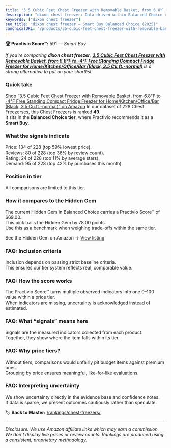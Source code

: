 ```yaml
---
title: "3.5 Cubic Feet Chest Freezer with Removable Basket, from 6.8℉ to -4℉ Free Standing Compact Fridge Freezer for Home/Kitchen/Office/Bar (Black, 3.5 Cu.ft.-normal)"
description: "dixon chest freezer: Data-driven within Balanced Choice ranking using the Practivio Score™. Positioned by quality, value, demand, findability, momentum."
keywords: ["dixon chest freezer"]
seo_title: "dixon chest freezer — Smart Buy Balanced Choice (2025)"
canonicalURL: "/products/35-cubic-feet-chest-freezer-with-removable-basket-from-68F-to-4F-free-standing-compact-fridge-freezer-for-homekitchenofficebar-black-35-cuft-normal-B08JYP8N75/"
---
```


**🏆 Practivio Score™:** 591 — _Smart Buy_


*If you're comparing **dixon chest freezer**, **[3.5 Cubic Feet Chest Freezer with Removable Basket, from 6.8℉ to -4℉ Free Standing Compact Fridge Freezer for Home/Kitchen/Office/Bar (Black, 3.5 Cu.ft.-normal)](https://www.amazon.com/dp/B08JYP8N75?tag=practivio-20)** is a strong alternative to put on your shortlist.*
### Quick take
[Shop “3.5 Cubic Feet Chest Freezer with Removable Basket, from 6.8℉ to -4℉ Free Standing Compact Fridge Freezer for Home/Kitchen/Office/Bar (Black, 3.5 Cu.ft.-normal)” on Amazon](https://www.amazon.com/dp/B08JYP8N75?tag=practivio-20)
In our dataset of 228 Chest Freezerses, this Chest Freezers is ranked **49**.  
It sits in the **Balanced Choice tier**, where Practivio recommends it as a **Smart Buy**.

### What the signals indicate
Price: 134 of 228 (top 59% lowest price).  
Reviews: 80 of 228 (top 36% by review count).  
Rating: 24 of 228 (top 11% by average stars).  
Demand: 95 of 228 (top 42% by purchases this month).

### Position in tier
All comparisons are limited to this tier.

### How it compares to the Hidden Gem
The current Hidden Gem in Balanced Choice carries a Practivio Score™ of 669.00.  
This pick trails the Hidden Gem by 78.00 points.  
Use this as a benchmark when weighing trade-offs within the same tier.  

See the Hidden Gem on Amazon → [View listing](https://www.amazon.com/dp/B00L7QVSXE?tag=practivio-20)

### FAQ: Inclusion criteria
Inclusion depends on passing strict baseline criteria.  
This ensures our tier system reflects real, comparable value.

### FAQ: How the score works
The Practivio Score™ turns multiple observed indicators into one 0–100 value within a price tier.  
When indicators are missing, uncertainty is acknowledged instead of estimated.

### FAQ: What “signals” means here
Signals are the measured indicators collected from each product.  
Together, they show where the item falls within its tier.

### FAQ: Why price tiers?
Without tiers, comparisons would unfairly pit budget items against premium ones.  
Grouping by price ensures meaningful, like-for-like evaluations.

### FAQ: Interpreting uncertainty
We show uncertainty directly in the evidence base and confidence notes.  
If data is sparse, we present outcomes cautiously rather than speculate.


🏷️ **Back to Master:** [/rankings/chest-freezers/](/rankings/chest-freezers/)

---
_Disclosure: We use Amazon affiliate links which may earn a commission. We don’t display live prices or review counts. Rankings are produced using a consistent, proprietary methodology._
